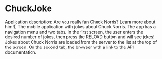 # ChuckJoke
Application description: 
Are you really fan Chuck Norris? Learn more about him!))
The mobile application with jokes about Chuck Norris. The app has a navigation menu and two tabs. 
In the first screen, the user enters the desired number of jokes, then press the RELOAD button and will see jokes! 
Jokes about Chuck Norris are loaded from the server to the list at the top of the screen. On the second tab, the browser with a link to the API documentation.
